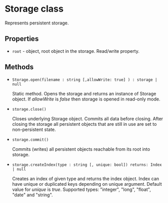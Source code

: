 
# Storage class

Represents persistent storage.

## Properties

* ```root``` - object, root object in the storage. Read/write property.

## Methods


* ```Storage.open(filename : string [,allowWrite: true] ) : storage | null```

  Static method. Opens the storage and returns an instance of Storage object. If *allowWrite* is *false* then storage is opened in read-only mode. 

* ```storage.close()```

  Closes underlying Storage object. Commits all data before closing. After closing the storage all persistent objects that are still in use are set to non-persistent state.

* ```storage.commit()```

  Commits (writes) all persistent objects reachable from its root into storage.

* ```storage.createIndex(type : string [, unique: bool]) returns: Index | null```

  Creates an index of given type and returns the index object. Index can have unique or duplicated keys depending on unique argument. Default value for *unique* is *true*. Supported types: "integer", "long", "float", "date" and "string".

